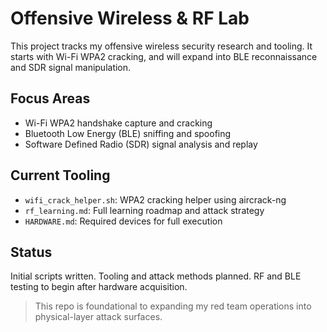 # Offensive Wireless & RF Lab

This project tracks my offensive wireless security research and tooling. It starts with Wi-Fi WPA2 cracking, and will expand into BLE reconnaissance and SDR signal manipulation.

## Focus Areas

-  Wi-Fi WPA2 handshake capture and cracking
-  Bluetooth Low Energy (BLE) sniffing and spoofing
-  Software Defined Radio (SDR) signal analysis and replay

## Current Tooling

- `wifi_crack_helper.sh`: WPA2 cracking helper using aircrack-ng
- `rf_learning.md`: Full learning roadmap and attack strategy
- `HARDWARE.md`: Required devices for full execution

## Status

Initial scripts written. Tooling and attack methods planned. RF and BLE testing to begin after hardware acquisition.

> This repo is foundational to expanding my red team operations into physical-layer attack surfaces.
